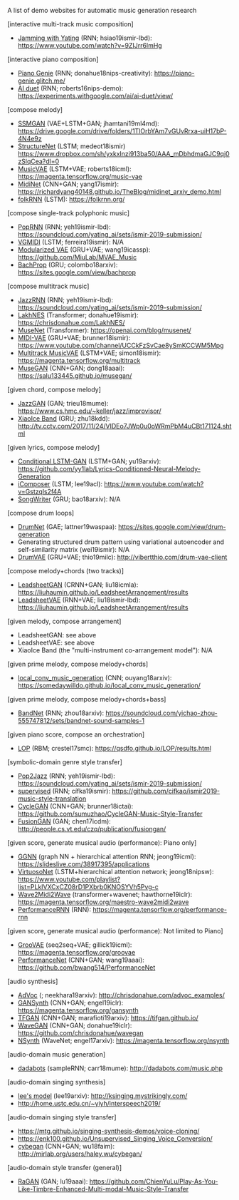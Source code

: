 A list of demo websites for automatic music generation research

[interactive multi-track music composition]
* [Jamming with Yating](http://mac.citi.sinica.edu.tw/~yang/pub/ailabs19ismirlbd_2.pdf) (RNN; hsiao19ismir-lbd): https://www.youtube.com/watch?v=9ZIJrr6lmHg

[interactive piano composition]
* [Piano Genie](https://nips2018creativity.github.io/doc/pianogenie.pdf) (RNN; donahue18nips-creativity): https://piano-genie.glitch.me/
* [AI duet](https://nips.cc/Conferences/2016/Schedule?showEvent=6307) (RNN; roberts16nips-demo): https://experiments.withgoogle.com/ai/ai-duet/view/

[compose melody]
* [SSMGAN](https://drive.google.com/file/d/1Ol4Ym3KqUkjcfL_Yeu0It3BP7NFS2mor/view) (VAE+LSTM+GAN; jhamtani19ml4md): https://drive.google.com/drive/folders/1TlOrbYAm7vGUvRrxa-uiH17bP-4N4e9z
* [StructureNet](http://ismir2018.ircam.fr/doc/pdfs/126_Paper.pdf) (LSTM; medeot18ismir) https://www.dropbox.com/sh/yxkxlnzi913ba50/AAA_mDbhdmaGJC9qj0zSlqCea?dl=0
* [MusicVAE](https://arxiv.org/abs/1803.05428) (LSTM+VAE; roberts18icml): https://magenta.tensorflow.org/music-vae
* [MidiNet](https://arxiv.org/abs/1703.10847) (CNN+GAN; yang17ismir): https://richardyang40148.github.io/TheBlog/midinet_arxiv_demo.html
* [folkRNN](https://github.com/IraKorshunova/folk-rnn) (LSTM): https://folkrnn.org/


[compose single-track polyphonic music]
* [PopRNN](http://mac.citi.sinica.edu.tw/~yang/pub/ailabs19ismirlbd_1.pdf) (RNN; yeh19ismir-lbd): https://soundcloud.com/yating_ai/sets/ismir-2019-submission/
* [VGMIDI](http://www.lucasnferreira.com/papers/2019/ismir-learning.pdf) (LSTM; ferreira19ismir): N/A
* [Modularized VAE](https://arxiv.org/pdf/1811.00162.pdf) (GRU+VAE; wang19icassp): https://github.com/MiuLab/MVAE_Music
* [BachProp](https://arxiv.org/abs/1812.06669) (GRU; colombo18arxiv): https://sites.google.com/view/bachprop


[compose multitrack music]
* [JazzRNN](http://mac.citi.sinica.edu.tw/~yang/pub/ailabs19ismirlbd_1.pdf) (RNN; yeh19ismir-lbd): https://soundcloud.com/yating_ai/sets/ismir-2019-submission/
* [LakhNES](https://arxiv.org/abs/1907.04868) (Transformer; donahue19ismir): https://chrisdonahue.com/LakhNES/
* [MuseNet](https://openai.com/blog/musenet/) (Transformer): https://openai.com/blog/musenet/
* [MIDI-VAE](https://arxiv.org/abs/1809.07600) (GRU+VAE; brunner18ismir): https://www.youtube.com/channel/UCCkFzSvCae8ySmKCCWM5Mpg
* [Multitrack MusicVAE](https://arxiv.org/abs/1806.00195) (LSTM+VAE; simon18ismir): https://magenta.tensorflow.org/multitrack
* [MuseGAN](https://arxiv.org/abs/1709.06298) (CNN+GAN; dong18aaai): https://salu133445.github.io/musegan/


[given chord, compose melody]
* [JazzGAN](http://musicalmetacreation.org/mume2018/proceedings/Trieu.pdf) (GAN; trieu18mume): https://www.cs.hmc.edu/~keller/jazz/improvisor/
* [XiaoIce Band](http://staff.ustc.edu.cn/~qiliuql/files/Publications/Hongyuan-Zhu-KDD2018.pdf) (GRU; zhu18kdd): http://tv.cctv.com/2017/11/24/VIDEo7JWp0u0oWRmPbM4uCBt171124.shtml


[given lyrics, compose melody]
* [Conditional LSTM-GAN](https://arxiv.org/pdf/1908.05551.pdf) (LSTM+GAN; yu19arxiv): https://github.com/yy1lab/Lyrics-Conditioned-Neural-Melody-Generation
* [iComposer](https://www.aclweb.org/anthology/N19-4015) (LSTM; lee19acl): https://www.youtube.com/watch?v=Gstzqls2f4A
* [SongWriter](https://arxiv.org/pdf/1809.04318.pdf) (GRU; bao18arxiv): N/A


[compose drum loops]
* [DrumNet](https://arxiv.org/pdf/1908.00948.pdf) (GAE; lattner19waspaa): https://sites.google.com/view/drum-generation
* Generating structured drum pattern using variational autoencoder and self-similarity matrix (wei19ismir): N/A
* [DrumVAE](https://arxiv.org/abs/1902.03722) (GRU+VAE; thio19milc): http://vibertthio.com/drum-vae-client


[compose melody+chords (two tracks)]
* [LeadsheetGAN](https://arxiv.org/abs/1807.11161) (CRNN+GAN; liu18icmla): https://liuhaumin.github.io/LeadsheetArrangement/results
* [LeadsheetVAE](https://drive.google.com/file/d/10uGRGEI9IOfu_LyzDSG393fGhwUrEOi4/view) (RNN+VAE; liu18ismir-lbd): https://liuhaumin.github.io/LeadsheetArrangement/results


[given melody, compose arrangement]
* LeadsheetGAN: see above
* LeadsheetVAE: see above
* XiaoIce Band (the "multi-instrument co-arrangement model"): N/A


[given prime melody, compose melody+chords]
* [local_conv_music_generation](http://ouyangzhihao.com/wp-content/uploads/2018/12/MUSIC-GENERATION-WITH-LOCAL-CONNECTED-CONVOLUTIONAL-NEURAL-NETWORK.pdf) (CNN; ouyang18arxiv): https://somedaywilldo.github.io/local_conv_music_generation/


[given prime melody, compose melody+chords+bass]
* [BandNet](https://arxiv.org/abs/1812.07126) (RNN; zhou18arxiv): https://soundcloud.com/yichao-zhou-555747812/sets/bandnet-sound-samples-1 


[given piano score, compose an orchestration]
* [LOP](https://qsdfo.github.io/LOP/index.html) (RBM; crestel17smc): https://qsdfo.github.io/LOP/results.html


[symbolic-domain genre style transfer]
* [Pop2Jazz](http://mac.citi.sinica.edu.tw/~yang/pub/ailabs19ismirlbd_1.pdf) (RNN; yeh19ismir-lbd): https://soundcloud.com/yating_ai/sets/ismir-2019-submission/
* [supervised](https://arxiv.org/abs/1907.02265) (RNN; cífka19ismir): https://github.com/cifkao/ismir2019-music-style-translation
* [CycleGAN](https://arxiv.org/pdf/1809.07575.pdf) (CNN+GAN; brunner18ictai): https://github.com/sumuzhao/CycleGAN-Music-Style-Transfer
* [FusionGAN](https://dac.cs.vt.edu/wp-content/uploads/2017/11/learning-to-fuse.pdf) (GAN; chen17icdm): http://people.cs.vt.edu/czq/publication/fusiongan/


[given score, generate musical audio (performance): Piano only]
* [GGNN](http://proceedings.mlr.press/v97/jeong19a/jeong19a.pdf) (graph NN + hierarchical attention RNN; jeong19icml): https://slideslive.com/38917395/applications
* [VirtuosoNet](https://nips2018creativity.github.io/doc/virtuosonet.pdf) (LSTM+hierarchical attention network; jeong18nipsw): https://www.youtube.com/playlist?list=PLkIVXCxCZ08rD1PXbrb0KNOSYVh5Pvg-c
* [Wave2Midi2Wave](https://arxiv.org/abs/1810.12247) (transformer+wavenet; hawthorne19iclr): https://magenta.tensorflow.org/maestro-wave2midi2wave
* [PerformanceRNN](https://magenta.tensorflow.org/performance-rnn) (RNN): https://magenta.tensorflow.org/performance-rnn


[given score, generate musical audio (performance): Not limited to Piano]
* [GrooVAE](https://magenta.tensorflow.org/groovae) (seq2seq+VAE; gillick19icml): https://magenta.tensorflow.org/groovae
* [PerformanceNet](https://arxiv.org/abs/1811.04357) (CNN+GAN; wang19aaai): https://github.com/bwang514/PerformanceNet


[audio synthesis]
* [AdVoc](https://arxiv.org/abs/1904.07944) (; neekhara19arxiv): http://chrisdonahue.com/advoc_examples/
* [GANSynth](https://arxiv.org/abs/1902.08710) (CNN+GAN; engel19iclr): https://magenta.tensorflow.org/gansynth
* [TFGAN](https://arxiv.org/abs/1902.04072) (CNN+GAN; marafioti19arxiv): https://tifgan.github.io/
* [WaveGAN](https://arxiv.org/abs/1802.04208) (CNN+GAN; donahue19iclr): https://github.com/chrisdonahue/wavegan
* [NSynth](https://arxiv.org/abs/1704.01279) (WaveNet; engel17arxiv): https://magenta.tensorflow.org/nsynth


[audio-domain music generation]
* [dadabots](https://arxiv.org/abs/1811.06633) (sampleRNN; carr18mume): http://dadabots.com/music.php


[audio-domain singing synthesis]
* [lee's model](https://arxiv.org/pdf/1908.01919.pdf) (lee19arxiv): http://ksinging.mystrikingly.com/
* http://home.ustc.edu.cn/~yiyh/interspeech2019/


[audio-domain singing style transfer]
* https://mtg.github.io/singing-synthesis-demos/voice-cloning/
* https://enk100.github.io/Unsupervised_Singing_Voice_Conversion/
* [cybegan](https://arxiv.org/pdf/1807.02254.pdf) (CNN+GAN; wu18faim): http://mirlab.org/users/haley.wu/cybegan/

[audio-domain style transfer (general)]
* [RaGAN](https://www.aaai.org/Papers/AAAI/2019/AAAI-LuC.2259.pdf) (GAN; lu19aaai): https://github.com/ChienYuLu/Play-As-You-Like-Timbre-Enhanced-Multi-modal-Music-Style-Transfer
